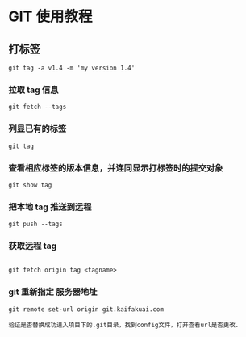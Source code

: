 # GIT 使用教程

## 打标签

```
git tag -a v1.4 -m 'my version 1.4'

```

### 拉取 tag 信息

```
git fetch --tags
```

### 列显已有的标签

```
git tag
```

### 查看相应标签的版本信息，并连同显示打标签时的提交对象

```
git show tag
```

### 把本地 tag 推送到远程

```
git push --tags
```

### 获取远程 tag

```

git fetch origin tag <tagname>
```

### git 重新指定 服务器地址

```
git remote set-url origin git.kaifakuai.com

验证是否替换成功进入项目下的.git目录，找到config文件，打开查看url是否更改.
```
